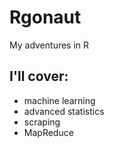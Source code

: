 # Rgonaut
My adventures in R

## I'll cover:

- machine learning
- advanced statistics
- scraping
- MapReduce
